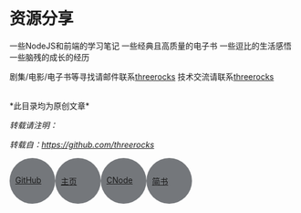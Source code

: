 # 资源分享

一些NodeJS和前端的学习笔记
一些经典且高质量的电子书
一些逗比的生活感悟
一些脑残的成长的经历

剧集/电影/电子书等寻找请邮件联系[threerocks](196887298@qq.com)
技术交流请联系[threerocks](196887298@qq.com)

<br />
*此目录均为原创文章*  

*转载请注明：*  

*转载自：https://github.com/threerocks*  

<div style="width: 80px;height: 80px;border-radius: 40px;background: #74777b;float: left;position: relative">
  <a href="https://github.com/threerocks" style="position: absolute;margin-top: -10px;top: 50%;margin-left: 10px">GitHub</a>
</div>
<div style="width: 80px;height: 80px;border-radius: 40px;background: #74777b;float: left;position: relative">
  <a href="https://threerocks.github.io" style="position: absolute;margin-top: -10px;top: 50%;margin-left: 10px">主页</a>
</div>
<div style="width: 80px;height: 80px;border-radius: 40px;background: #74777b;float: left;position: relative">
  <a href="http://cnodejs.org/user/a1511870876" style="position: absolute;margin-top: -10px;top: 50%;margin-left: 10px">CNode</a>
</div>
<div style="width: 80px;height: 80px;border-radius: 40px;background: #74777b;float: left;position: relative">
  <a href="http://www.jianshu.com/users/e042cbe4da21/latest_articles" style="position: absolute;margin-top: -10px;top: 50%;margin-left: 10px">简书</a>
</div>  



